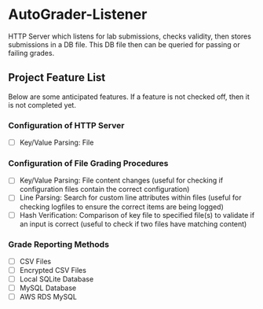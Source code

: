 # AutoGrader-Listener
 HTTP Server which listens for lab submissions, checks validity, then stores submissions in a DB file. This DB file then can be queried for passing or failing grades.

## Project Feature List
Below are some anticipated features. If a feature is not checked off, then it is not completed yet.

### Configuration of HTTP Server
- [ ] Key/Value Parsing: File

### Configuration of File Grading Procedures
- [ ] Key/Value Parsing: File content changes (useful for checking if configuration files contain the correct configuration)
- [ ] Line Parsing: Search for custom line attributes within files (useful for checking logfiles to ensure the correct items are being logged)
- [ ] Hash Verification: Comparison of key file to specified file(s) to validate if an input is correct (useful to check if two files have matching content)

### Grade Reporting Methods
- [ ] CSV Files
- [ ] Encrypted CSV Files
- [ ] Local SQLite Database
- [ ] MySQL Database
- [ ] AWS RDS MySQL